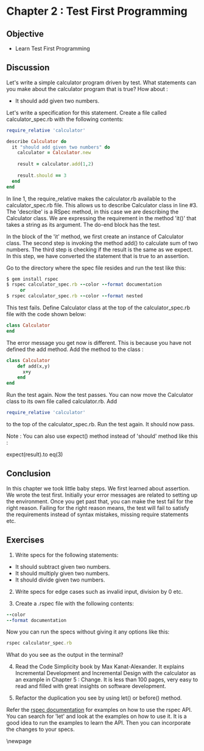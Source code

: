 # Chapter 2 : Test First Programming #

## Objective ##

- Learn Test First Programming

## Discussion ##

Let's write a simple calculator program driven by test. What statements can you make about the calculator program that is true? How about :

*  It should add given two numbers.

Let's write a specification for this statement. Create a file called calculator_spec.rb with the following contents:

```ruby
require_relative 'calculator'

describe Calculator do
  it "should add given two numbers" do
    calculator = Calculator.new
		
    result = calculator.add(1,2)
    
    result.should == 3
  end
end
```

In line 1, the require_relative makes the calculator.rb available to the calculator_spec.rb file. This allows us to describe Calculator class in line #3. The 'describe' is a RSpec method, in this case we are describing the Calculator class. We are expressing the requirement in the method 'it()' that takes a string as its argument. The do-end block has the test. 

In the block of the 'it' method, we first create an instance of Calculator class. The second step is invoking the method add() to calculate sum of two numbers. The third step is checking if the result is the same as we expect. In this step, we have converted the statement that is true to an assertion.

Go to the directory where the spec file resides and run the test like this:

```ruby
$ gem install rspec
$ rspec calculator_spec.rb --color --format documentation
     or
$ rspec calculator_spec.rb --color --format nested
```

This test fails. Define Calculator class at the top of the calculator_spec.rb file with the code shown below:

```ruby
class Calculator
end
```

The error message you get now is different. This is because you have not defined the add method. Add the method to the class :

```ruby
class Calculator
	def add(x,y)
	  x+y
	end
end
```

Run the test again. Now the test passes. You can now move the Calculator class to its own file called calculator.rb. Add

```ruby
require_relative 'calculator'
```

to the top of the calculator_spec.rb. Run the test again. It should now pass. 

Note : You can also use expect() method instead of 'should' method like this :

expect(result).to eq(3)

## Conclusion ##

In this chapter we took little baby steps. We first learned about assertion. We wrote the test first. Initially your error messages are related to setting up the environment. Once you get past that, you can make the test fail for the right reason. Failing for the right reason means, the test will fail to satisfy the requirements instead of syntax mistakes, missing require statements etc.

## Exercises ##

1. Write specs for the following statements:

*  It should subtract given two numbers.
*  It should multiply given two numbers.
*  It should divide given two numbers.

2. Write specs for edge cases such as invalid input, division by 0 etc.

3. Create a .rspec file with the following contents:

```ruby
--color
--format documentation
```

Now you can run the specs without giving it any options like this:

```ruby
rspec calculator_spec.rb 
```

What do you see as the output in the terminal?

4. Read the Code Simplicity book by Max Kanat-Alexander. It explains Incremental Development and Incremental Design with the calculator as an example in Chapter 5 : Change. It is less than 100 pages, very easy to read and filled with great insights on software development.

5. Refactor the duplication you see by using let() or before() method.

Refer the [rspec documentation](https://www.relishapp.com/rspec/rspec-core/docs) for examples on how to use the rspec API. You can search for 'let' and look at the examples on how to use it. It is a good idea to run the examples to learn the API. Then you can incorporate the changes to your specs.

\newpage